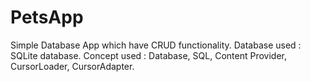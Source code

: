 # PetsApp
Simple Database App which have CRUD functionality.
Database used : SQLite database.
Concept used : Database, SQL, Content Provider, CursorLoader, CursorAdapter.
